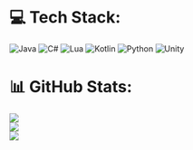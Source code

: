 # 💻 Tech Stack:
![Java](https://img.shields.io/badge/java-%23ED8B00.svg?style=for-the-badge&logo=openjdk&logoColor=white) ![C#](https://img.shields.io/badge/c%23-%23239120.svg?style=for-the-badge&logo=csharp&logoColor=white) ![Lua](https://img.shields.io/badge/lua-%232C2D72.svg?style=for-the-badge&logo=lua&logoColor=white) ![Kotlin](https://img.shields.io/badge/kotlin-%237F52FF.svg?style=for-the-badge&logo=kotlin&logoColor=white) ![Python](https://img.shields.io/badge/python-3670A0?style=for-the-badge&logo=python&logoColor=ffdd54) ![Unity](https://img.shields.io/badge/unity-%23000000.svg?style=for-the-badge&logo=unity&logoColor=white)
# 📊 GitHub Stats:
![](https://github-readme-stats.vercel.app/api?username=Nadeko08&theme=dark&hide_border=false&include_all_commits=true&count_private=true)<br/>
![](https://nirzak-streak-stats.vercel.app/?user=Nadeko08&theme=dark&hide_border=false)<br/>
![](https://github-readme-stats.vercel.app/api/top-langs/?username=Nadeko08&theme=dark&hide_border=false&include_all_commits=true&count_private=true&layout=compact)
